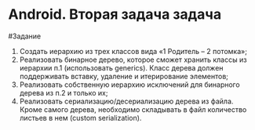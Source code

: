 Android. Вторая задача задача
======================

#Задание
1. Создать иерархию из трех классов вида «1 Родитель – 2 потомка»;
2. Реализовать бинарное дерево, которое сможет хранить классы из иерархии п.1 (использовать generics). Класс дерева должен поддерживать вставку, удаление и итерирование элементов;
3. Реализовать собственную иерархию исключений для бинарного дерева из п.2 и только их;
4. Реализовать сериализацию/десериализацию дерева из файла. Кроме самого дерева, необходимо складывать в файл количество листьев в нем (custom serialization).

